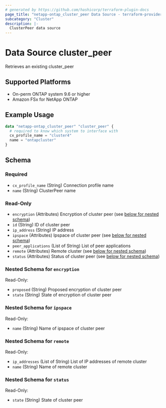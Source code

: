 ```yaml
---
# generated by https://github.com/hashicorp/terraform-plugin-docs
page_title: "netapp-ontap_cluster_peer Data Source - terraform-provider-netapp-ontap"
subcategory: "Cluster"
description: |-
  ClusterPeer data source
---
```


# Data Source cluster_peer

Retrieves an existing cluster_peer

## Supported Platforms
* On-perm ONTAP system 9.6 or higher
* Amazon FSx for NetApp ONTAP

## Example Usage
```terraform
data "netapp-ontap_cluster_peer" "cluster_peer" {
  # required to know which system to interface with
  cx_profile_name = "cluster4"
  name = "ontapcluster"
}
```

<!-- schema generated by tfplugindocs -->
## Schema

### Required

- `cx_profile_name` (String) Connection profile name
- `name` (String) ClusterPeer name

### Read-Only

- `encryption` (Attributes) Encryption of cluster peer (see [below for nested schema](#nestedatt--encryption))
- `id` (String) ID of cluster peer
- `ip_address` (String) IP address
- `ipspace` (Attributes) Ipspace of cluster peer (see [below for nested schema](#nestedatt--ipspace))
- `peer_applications` (List of String) List of peer applications
- `remote` (Attributes) Remote cluster (see [below for nested schema](#nestedatt--remote))
- `status` (Attributes) Status of cluster peer (see [below for nested schema](#nestedatt--status))

<a id="nestedatt--encryption"></a>
### Nested Schema for `encryption`

Read-Only:

- `proposed` (String) Proposed encryption of cluster peer
- `state` (String) State of encryption of cluster peer


<a id="nestedatt--ipspace"></a>
### Nested Schema for `ipspace`

Read-Only:

- `name` (String) Name of ipspace of cluster peer


<a id="nestedatt--remote"></a>
### Nested Schema for `remote`

Read-Only:

- `ip_addresses` (List of String) List of IP addresses of remote cluster
- `name` (String) Name of remote cluster


<a id="nestedatt--status"></a>
### Nested Schema for `status`

Read-Only:

- `state` (String) State of cluster peer


